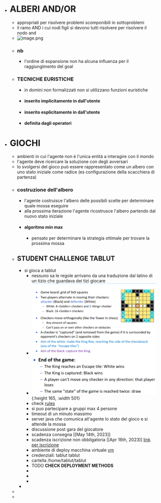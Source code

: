 - # ALBERI AND/OR
	- appropriati per risolvere problemi scomponibili in sottoproblemi
	- il ramo AND i cui nodi figli si devono tutti risolvere per risolvere il nodo and
	- ![image.png](../assets/image_1679052660459_0.png)
	- ### nb
		- l'ordine di espansione non ha alcuna influenza per il raggiungimento del goal
	- ### TECNICHE EURISTICHE
		- in domini non formalizzati non si utilizzano funzioni euristiche
		- #### inserito implicitamente in dall'utente
		- #### inserito esplicitamente in dall'utente
		- #### definita dagli operatori
- # GIOCHI
	- ambienti in cui l'agente non è l'unica entità a interagire con il mondo
	- l'agente deve ricercare la soluzione con degli avversari
	- lo svolgersi del gioco può essere rappresentato come un albero con uno stato iniziale come radice (es configurazione della scacchiera di partenza)
	- ### costruzione dell'albero
		- l'agente costruisce l'albero delle possibili scelte per determinare quale mossa eseguire
		- alla prossima iterazione l'agente ricostrusce l'albero partendo dal nuovo stato iniziale
		- #### algoritmo min max
			- pensato per determinare la strategia ottimale per trovare la prossima mossa
	- ## STUDENT CHALLENGE TABLUT
		- si gioca a tablut
			- nessuno sa le regole arrivano da una traduzione dal latino di un tizio che guardava  dei tizi giocare
			- ![image.png](../assets/image_1679055013624_0.png)
			- ![image.png](../assets/image_1679055139645_0.png){:height 165, :width 501}
			- check [rules](https://virtuale.unibo.it/pluginfile.php/1589188/mod_resource/content/0/PresentazioneChallenge2223.pdf)
			- si puo partecipare a gruppi max 4 persone
			- timeout di un minuto massimo
			- server java che comunica all'agente lo stato del gioco e si attende la mossa
			- discussione post gara del giocatore
			- scadenza consegna [[May 14th, 2023]]
			- scadenza iscrizione non obbligatoria [[Apr 16th, 2023]] [link per iscrizione](https://virtuale.unibo.it/mod/assign/view.php?id=1187248)
			- ambiente di deploy macchina virtuale [vm](https://liveunibo-my.sharepoint.com/:u:/g/personal/andrea_giovine_unibo_it/Eb_-2bR2YNtAs_F7D2i8jFkBY0KWWKfjNIY4-AoGMwVHFA)
			- credenziali: tablut tablut
			- cartella /home/tablut/tablut
			- TODO **CHECK DEPLOYMENT METHODS**
			-
			-
			-
		-
	-
	-